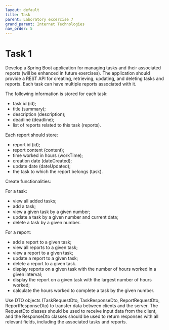 ```yaml
---
layout: default
title: Task
parent: Laboratory excercise 7
grand_parent: Internet Technologies
nav_order: 5
---
```



# Task 1

Develop a Spring Boot application for managing tasks and their associated reports (will be enhanced in future exercises). The application should provide a REST API for creating, retrieving, updating, and deleting tasks and reports. Each task can have multiple reports associated with it.

The following information is stored for each task:    
- task id (id);
- title (summary);
- description (description);
- deadline (deadline);
- list of reports related to this task (reports).

Each report should store:
- report id (id);
- report content (content);
- time worked in hours (workTime);
- creation date (dateCreated);
- update date (dateUpdated);
- the task to which the report belongs (task).

Create functionalities:    

For a task:
- view all added tasks;
- add a task;
- view a given task by a given number;
- update a task by a given number and current data;
- delete a task by a given number.

For a report:
- add a report to a given task;
- view all reports to a given task;
- view a report to a given task;
- update a report to a given task;
- delete a report to a given task.
- display reports on a given task with the number of hours worked in a given interval;
- display the report on a given task with the largest number of hours worked;
- calculate the hours worked to complete a task by the given number.

Use DTO objects (TaskRequestDto, TaskResponseDto, ReportRequestDto, ReportResponseDto) to transfer data between clients and the server. The RequestDto classes should be used to receive input data from the client, and the ResponseDto classes should be used to return responses with all relevant fields, including the associated tasks and reports.

